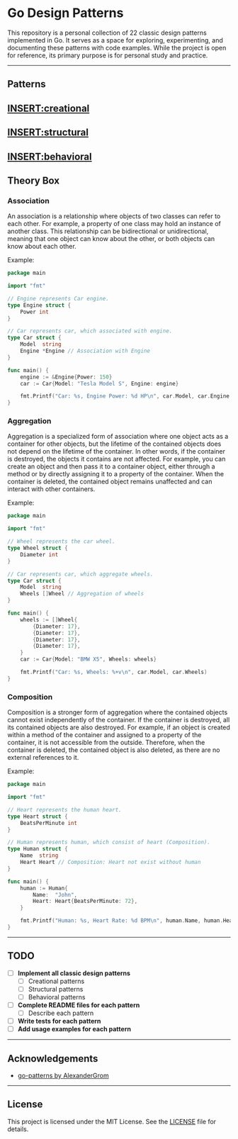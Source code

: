 # Go Design Patterns 

This repository is a personal collection of 22 classic design patterns implemented in Go.
It serves as a space for exploring, experimenting, and documenting these patterns with code examples.
While the project is open for reference, its primary purpose is for personal study and practice.

---

## Patterns

<INSERT:creational>
---

<INSERT:structural>
---

<INSERT:behavioral>
---

## Theory Box

### **Association**

An association is a relationship where objects of two classes can refer to each other.
For example, a property of one class may hold an instance of another class.
This relationship can be bidirectional or unidirectional, meaning that one object can know about the other, or both objects can know about each other.

Example:
```go
package main

import "fmt"

// Engine represents Car engine.
type Engine struct {
    Power int
}

// Car represents car, which associated with engine.
type Car struct {
    Model  string
    Engine *Engine // Association with Engine
}

func main() {
    engine := &Engine{Power: 150}
    car := Car{Model: "Tesla Model S", Engine: engine}

    fmt.Printf("Car: %s, Engine Power: %d HP\n", car.Model, car.Engine.Power)
}
```

### **Aggregation**

Aggregation is a specialized form of association where one object acts as a container for other objects, but the lifetime of the contained objects does not depend on the lifetime of the container.
In other words, if the container is destroyed, the objects it contains are not affected.
For example, you can create an object and then pass it to a container object, either through a method or by directly assigning it to a property of the container.
When the container is deleted, the contained object remains unaffected and can interact with other containers.

Example:
```go
package main

import "fmt"

// Wheel represents the car wheel.
type Wheel struct {
    Diameter int
}

// Car represents car, which aggregate wheels.
type Car struct {
    Model  string
    Wheels []Wheel // Aggregation of wheels
}

func main() {
    wheels := []Wheel{
        {Diameter: 17},
        {Diameter: 17},
        {Diameter: 17},
        {Diameter: 17},
    }
    car := Car{Model: "BMW X5", Wheels: wheels}

    fmt.Printf("Car: %s, Wheels: %+v\n", car.Model, car.Wheels)
}
```

### **Composition**

Composition is a stronger form of aggregation where the contained objects cannot exist independently of the container.
If the container is destroyed, all its contained objects are also destroyed.
For example, if an object is created within a method of the container and assigned to a property of the container, it is not accessible from the outside.
Therefore, when the container is deleted, the contained object is also deleted, as there are no external references to it.

Example:
```go
package main

import "fmt"

// Heart represents the human heart.
type Heart struct {
    BeatsPerMinute int
}

// Human represents human, which consist of heart (Composition).
type Human struct {
    Name  string
    Heart Heart // Composition: Heart not exist without human
}

func main() {
    human := Human{
        Name:  "John",
        Heart: Heart{BeatsPerMinute: 72},
    }

    fmt.Printf("Human: %s, Heart Rate: %d BPM\n", human.Name, human.Heart.BeatsPerMinute)
}
```

---

## TODO

- [ ] **Implement all classic design patterns**
  - [ ] Creational patterns
  - [ ] Structural patterns
  - [ ] Behavioral patterns

- [ ] **Complete README files for each pattern**
  - [ ] Describe each pattern

- [ ] **Write tests for each pattern**
- [ ] **Add usage examples for each pattern**

---

## Acknowledgements

- [go-patterns by AlexanderGrom](https://github.com/AlexanderGrom/go-patterns)

---

## License

This project is licensed under the MIT License. See the [LICENSE](LICENSE) file for details.
